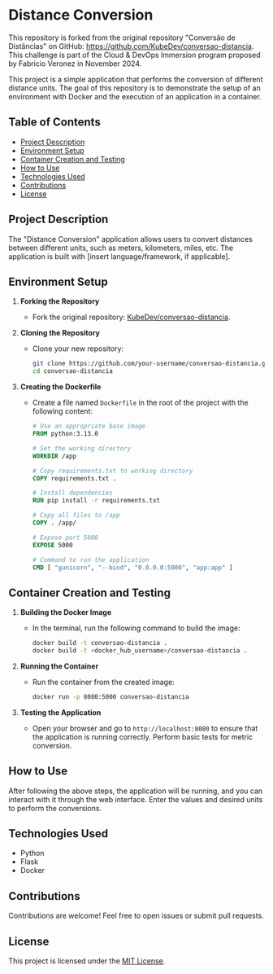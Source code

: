 # Distance Conversion

This repository is forked from the original repository "Conversão de Distâncias" on GitHub: https://github.com/KubeDev/conversao-distancia. This challenge is part of the Cloud & DevOps Immersion program proposed by Fabricio Veronez in November 2024.

This project is a simple application that performs the conversion of different distance units. The goal of this repository is to demonstrate the setup of an environment with Docker and the execution of an application in a container.

## Table of Contents

- [Project Description](#project-description)
- [Environment Setup](#environment-setup)
- [Container Creation and Testing](#container-creation-and-testing)
- [How to Use](#how-to-use)
- [Technologies Used](#technologies-used)
- [Contributions](#contributions)
- [License](#license)

## Project Description

The "Distance Conversion" application allows users to convert distances between different units, such as meters, kilometers, miles, etc. The application is built with [insert language/framework, if applicable].

## Environment Setup

1. **Forking the Repository**
   - Fork the original repository: [KubeDev/conversao-distancia](https://github.com/KubeDev/conversao-distancia).

2. **Cloning the Repository**
   - Clone your new repository:
     ```bash
     git clone https://github.com/your-username/conversao-distancia.git
     cd conversao-distancia
     ```

3. **Creating the Dockerfile**
   - Create a file named `Dockerfile` in the root of the project with the following content:
     ```dockerfile
     # Use an appropriate base image
     FROM python:3.13.0

     # Set the working directory
     WORKDIR /app

     # Copy requirements.txt to working directory
     COPY requirements.txt .

     # Install dependencies
     RUN pip install -r requirements.txt
     
     # Copy all files to /app
     COPY . /app/

     # Expose port 5000
     EXPOSE 5000

     # Command to run the application
     CMD [ "gunicorn", "--bind", "0.0.0.0:5000", "app:app" ]
     ```

## Container Creation and Testing

1. **Building the Docker Image**
   - In the terminal, run the following command to build the image:
     ```bash
     docker build -t conversao-distancia .
     docker build -t <docker_hub_username>/conversao-distancia .
     ```

2. **Running the Container**
   - Run the container from the created image:
     ```bash
     docker run -p 8080:5000 conversao-distancia
     ```

3. **Testing the Application**
   - Open your browser and go to `http://localhost:8080` to ensure that the application is running correctly. Perform basic tests for metric conversion.

## How to Use

After following the above steps, the application will be running, and you can interact with it through the web interface. Enter the values and desired units to perform the conversions.

## Technologies Used

- Python
- Flask
- Docker

## Contributions

Contributions are welcome! Feel free to open issues or submit pull requests.

## License

This project is licensed under the [MIT License](LICENSE).
